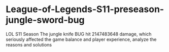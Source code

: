 # League-of-Legends-S11-preseason-jungle-sword-bug
LOL  S11 Season The jungle knife BUG hit 2147483648 damage, which seriously affected the game balance and player experience, analyze the reasons and solutions
